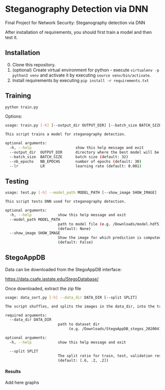 # Steganography Detection via DNN
Final Project for Network Security: Steganography detection via DNN <paper link here>

After installation of requirements, you should first train a model and then test it.

## Installation

0) Clone this repository.
1) (optional) Create virtual environment for python - execute `virtualenv -p python3 venv` and activate it by executing `source venv/bin/activate`.
2) Install requirements by executing `pip install -r requirements.txt`

## Training

```bash
python train.py 
```

Options:
```bash
usage: train.py [-h] [--output_dir OUTPUT_DIR] [--batch_size BATCH_SIZE] [--nb_epochs NB_EPOCHS] [--lr LR]

This script trains a model for steganography detection.

optional arguments:
  -h, --help                    show this help message and exit
  --output_dir  OUTPUT_DIR      directory where the best model will be saved (default: out)
  --batch_size  BATCH_SIZE      batch size (default: 32)
  --nb_epochs   NB_EPOCHS       number of epochs (default: 30)
  --lr          LR              learning rate (default: 0.001)
```

## Testing

```bash
usage: test.py [-h] --model_path MODEL_PATH [--show_image SHOW_IMAGE]

This script tests DNN used for steganography detection.

optional arguments:
  -h, --help            show this help message and exit
  --model_path MODEL_PATH
                        path to model file (e.g. /Downloads/model.hdf5)
                        (default: None)
  --show_image SHOW_IMAGE
                        Show the image for which prediction is computed
                        (default: False)
```


## StegoAppDB
Data can be downloaded from the StegoAppDB interface:

https://data.csafe.iastate.edu/StegoDatabase/

Once downloaded, extract the zip file

```bash
usage: data_sort.py [-h] --data_dir DATA_DIR [--split SPLIT]

The script shuffles, and splits the images in the data_dir, into the train, test, validation directories

required arguments:
  --data_dir DATA_DIR
                        path to dataset dir
                             (e.g. /Downloads/StegoAppDB_stegos_20200416-144427)

optional arguments:
  -h, --help            show this help message and exit

  --split SPLIT
                        The split ratio for train, test, validation respecitvely 
                        (default: [.6, .2, .2])
```

#### Results 
 
Add here graphs 